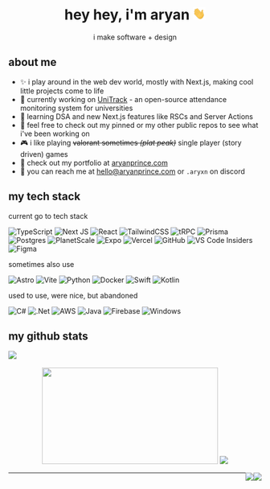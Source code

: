 <!-- 1. INTRODUCTION -->
<h1 align="center"> hey hey, i'm aryan <img src="https://raw.githubusercontent.com/aryanprince/aryanprince/main/assets/wave.gif" height="25px" width="25px"> </h1>

<!-- 2. ABOUT ME -->
<p align="center"> i make software + design </p>

## about me

- ✨ i play around in the web dev world, mostly with Next.js, making cool little projects come to life
- 🚀 currently working on [UniTrack](https://github.com/UniTrackApp) - an open-source attendance monitoring system for universities
- 🌱 learning DSA and new Next.js features like RSCs and Server Actions
- 📌 feel free to check out my pinned or my other public repos to see what i've been working on
- 🎮 i like playing ~~valorant sometimes _(plat peak)_~~ single player (story driven) games
- 💫 check out my portfolio at [aryanprince.com](https://aryanprince.com)
- 💬 you can reach me at [hello@aryanprince.com](mailto:hello@aryanprince.com) or `.aryxn` on discord

<!-- 3. TECH STACK LOGOS -->

## my tech stack

current go to tech stack

![TypeScript](https://img.shields.io/badge/typescript-black.svg?style=for-the-badge&logo=typescript&logoColor=blue)
![Next JS](https://img.shields.io/badge/Next.js-black?style=for-the-badge&logo=next.js&logoColor=white)
![React](https://img.shields.io/badge/react-black.svg?style=for-the-badge&logo=react&logoColor=61dafb)
![TailwindCSS](https://img.shields.io/badge/tailwind%20css-black.svg?style=for-the-badge&logo=tailwind-css&logoColor=38b2ac)
![tRPC](https://img.shields.io/badge/tRPC-black.svg?style=for-the-badge&logo=tRPC&logoColor=00B9FF)
![Prisma](https://img.shields.io/badge/Prisma-black?style=for-the-badge&logo=Prisma&logoColor=white)
![Postgres](https://img.shields.io/badge/postgres-black.svg?style=for-the-badge&logo=postgresql&logoColor=blue)
![PlanetScale](https://img.shields.io/badge/planetscale-black.svg?style=for-the-badge&logo=planetscale&logoColor=white)
![Expo](https://img.shields.io/badge/expo-black?style=for-the-badge&logo=expo&logoColor=#D04A37)
![Vercel](https://img.shields.io/badge/vercel-black.svg?style=for-the-badge&logo=vercel&logoColor=white)
![GitHub](https://img.shields.io/badge/github%20actions-black.svg?style=for-the-badge&logo=github&logoColor=white)
![VS Code Insiders](https://img.shields.io/badge/VS%20Code-black.svg?style=for-the-badge&logo=visual-studio-code&logoColor=35b393)
![Figma](https://img.shields.io/badge/figma-black.svg?style=for-the-badge&logo=figma&logoColor=figma)

sometimes also use

![Astro](https://img.shields.io/badge/-Astro-black?style=for-the-badge&logo=astro&logoColor=astro)
![Vite](https://img.shields.io/badge/vite-black.svg?style=for-the-badge&logo=vite&logoColor=vite)
![Python](https://img.shields.io/badge/python-black?style=for-the-badge&logo=python&logoColor=f2c83f)
![Docker](https://img.shields.io/badge/docker-black.svg?style=for-the-badge&logo=docker&logoColor=0db7ed)
![Swift](https://img.shields.io/badge/swift-black?style=for-the-badge&logo=swift&logoColor=swift)
![Kotlin](https://img.shields.io/badge/kotlin-black.svg?style=for-the-badge&logo=kotlin&logoColor=kotlin)

used to use, were nice, but abandoned

![C#](https://img.shields.io/badge/c%23-black.svg?style=for-the-badge&logo=c-sharp&logoColor=239120)
![.Net](https://img.shields.io/badge/.NET-black?style=for-the-badge&logo=.net&logoColor=c792ea)
![AWS](https://img.shields.io/badge/Amazon%20AWS-black.svg?style=for-the-badge&logo=amazon-aws&logoColor=ea901d)
![Java](https://img.shields.io/badge/java-black.svg?style=for-the-badge&logo=openjdk&logoColor=ed8b00)
![Firebase](https://img.shields.io/badge/firebase-black.svg?style=for-the-badge&logo=firebase)
![Windows](https://img.shields.io/badge/Windows-black.svg?style=for-the-badge&logo=Windows%2011&logoColor=blue)

<!-- 4. GITHUB STATS -->

## my github stats

<div>
<img src="https://github-readme-activity-graph.vercel.app/graph?username=aryanprince&theme=material-palenight&bg_color=00000000&point=00000000&hide_border=true&custom_title=last+30+days&area=true">
</div>
<p align="center">
  <a href="#"><img src="https://github-readme-stats.vercel.app/api?username=aryanprince&include_all_commits=true&count_private=true&show_icons=true&theme=material-palenight&hide=contribs&hide_rank=true&custom_title=aryan%27s+github+stats" width="350" height="192"></a>
  <a href="#"><img src="https://github-readme-stats.vercel.app/api/top-langs/?username=aryanprince&layout=compact&hide=html,css,scss&theme=material-palenight&custom_title=most+used+langs"  width="350"></a>
</p>

<!-- 5. WAKATIME + PROFILE VIEWS BADGE -->
<img align="right" src="https://komarev.com/ghpvc/?username=aryanprince&color=b888da&style=for-the-badge" >
<img align="right" src="https://wakatime-aryan.deno.dev/api/badge?style=for-the-badge&color=b888da&label=wakatime+(hours+spent+coding)" >
<hr>
